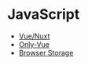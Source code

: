 # JavaScript

- [Vue/Nuxt](./vue-nuxt.md)
- [Only-Vue](./only-vue.md)
- [Browser Storage](./browser-storage.md)

